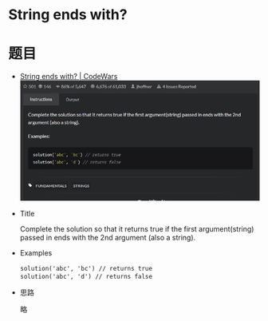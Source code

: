 # String ends with?
#  题目
- [String ends with? | CodeWars](https://www.codewars.com/kata/51f2d1cafc9c0f745c00037d/train/java)
   ![image Text](img-001.png)
- Title

  Complete the solution so that it returns true if the first argument(string) passed in ends with the 2nd argument (also a string).
- Examples
  
   ```angular2html
   solution('abc', 'bc') // returns true
   solution('abc', 'd') // returns false
   ```
- 思路
   
   略
